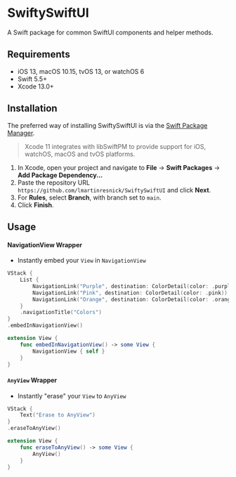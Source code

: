 # SwiftySwiftUI

A Swift package for common SwiftUI components and helper methods. 

## Requirements 

- iOS 13, macOS 10.15, tvOS 13, or watchOS 6 
- Swift 5.5+
- Xcode 13.0+

## Installation

The preferred way of installing SwiftySwiftUI is via the [Swift Package Manager](https://swift.org/package-manager/).

>Xcode 11 integrates with libSwiftPM to provide support for iOS, watchOS, macOS and tvOS platforms.

1. In Xcode, open your project and navigate to **File** → **Swift Packages** → **Add Package Dependency...**
2. Paste the repository URL `https://github.com/lmartinresnick/SwiftySwiftUI` and click **Next**.
3. For **Rules**, select **Branch**, with branch set to `main`.
4. Click **Finish**.

## Usage

#### NavigationView Wrapper

- Instantly embed your `View` in `NavigationView`

```swift
VStack {
    List {
        NavigationLink("Purple", destination: ColorDetail(color: .purple))
        NavigationLink("Pink", destination: ColorDetail(color: .pink))
        NavigationLink("Orange", destination: ColorDetail(color: .orange))
    }
    .navigationTitle("Colors")
}
.embedInNavigationView()
```

```swift
extension View {
    func embedInNavigationView() -> some View {
        NavigationView { self }
    }
}
```

#### `AnyView` Wrapper

- Instantly "erase" your `View` to `AnyView`

```swift
VStack {
    Text("Erase to AnyView")
}
.eraseToAnyView()
```

```swift
extension View {
    func eraseToAnyView() -> some View {
        AnyView()
    }
}
```


